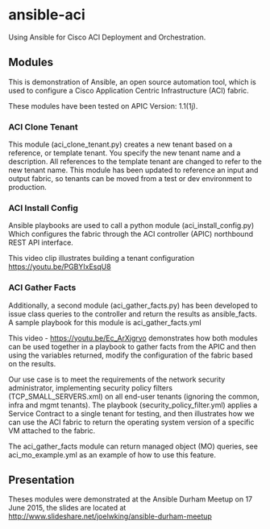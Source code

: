 # ansible-aci
Using Ansible for Cisco ACI Deployment and Orchestration.

## Modules
This is demonstration of Ansible, an open source automation tool, which is used to configure a Cisco Application Centric Infrastructure (ACI) fabric. 

These modules have been tested on APIC Version: 1.1(1j).

### ACI Clone Tenant

This module (aci_clone_tenant.py)  creates a new tenant based on a reference, or template tenant. You specify the new tenant name and a description. All references to the template tenant are changed to refer to the new tenant name. This module has been updated to reference an input and output fabric, so tenants can be moved from a test or dev environment to production.

### ACI Install Config

Ansible playbooks are used to call a python module (aci_install_config.py) Which configures the fabric through the ACI controller (APIC) northbound REST API interface.

This video clip illustrates building a tenant configuration
https://youtu.be/PGBYIxEsqU8

### ACI Gather Facts

Additionally, a second module (aci_gather_facts.py) has been developed to issue class queries to the controller and return the results as ansible_facts. A sample playbook for this module is aci_gather_facts.yml

This video - https://youtu.be/Ec_ArXjgryo  demonstrates how both modules can be used together in a playbook to gather facts from the APIC and then using the variables returned, modify the configuration of the fabric based on the results.

Our use case is to meet the requirements of the network security administrator, implementing security policy filters (TCP_SMALL_SERVERS.xml) on all end-user tenants (ignoring the common, infra and mgmt tenants).   The playbook (security_policy_filter.yml) applies a Service Contract to a single tenant for testing, and then illustrates how we can use the ACI fabric to return the operating system version of a specific VM attached to the fabric.

The aci_gather_facts module can return managed object (MO) queries, see aci_mo_example.yml as an example of how to use this feature.

## Presentation

Theses modules were demonstrated at the Ansible Durham Meetup on 17 June 2015, the slides are located at http://www.slideshare.net/joelwking/ansible-durham-meetup


